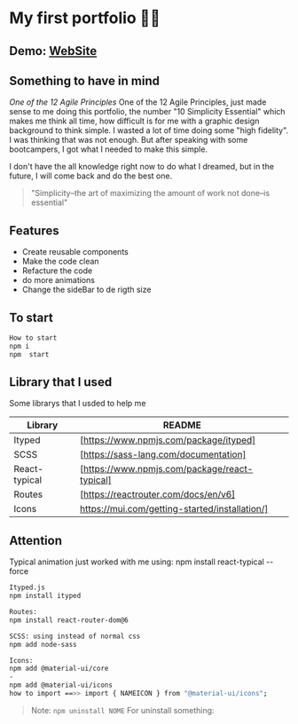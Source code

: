 # My first portfolio 💪🏻

## Demo: [WebSite](https://cintia-siqueira-portfolio.netlify.app/)

## Something to have in mind

_One of the 12 Agile Principles_
One of the 12 Agile Principles, just made sense to me doing this portfolio, the number "10 Simplicity Essential" which makes me think all time, how difficult is for me with a graphic design background to think simple. I wasted a lot of time doing some "high fidelity". I was thinking that was not enough. But after speaking with some bootcampers, I got what I needed to make this simple.

I don't have the all knowledge right now to do what I dreamed, but in the future, I will come back and do the best one.

> "Simplicity–the art of maximizing the amount of work not done–is essential"

## Features

- Create reusable components
- Make the code clean
- Refacture the code
- do more animations
- Change the sideBar to de rigth size

## To start

```sh
How to start
npm i
npm  start
```

## Library that I used

Some librarys that I usded to help me

| Library       | README                                         |
| ------------- | ---------------------------------------------- |
| Ityped        | [https://www.npmjs.com/package/ityped]         |
| SCSS          | [https://sass-lang.com/documentation]          |
| React-typical | [https://www.npmjs.com/package/react-typical]  |
| Routes        | [https://reactrouter.com/docs/en/v6]           |
| Icons         | https://mui.com/getting-started/installation/] |

## Attention

Typical animation just worked with me using:
npm install react-typical --force

```sh
Ityped.js
npm install ityped
```

```sh
Routes:
npm install react-router-dom@6
```

```sh
SCSS: using instead of normal css
npm add node-sass
```

```sh
Icons:
npm add @material-ui/core
-
npm add @material-ui/icons
how to import ==>> import { NAMEICON } from "@material-ui/icons";
```

> Note: `npm uninstall NOME` For uninstall something:
